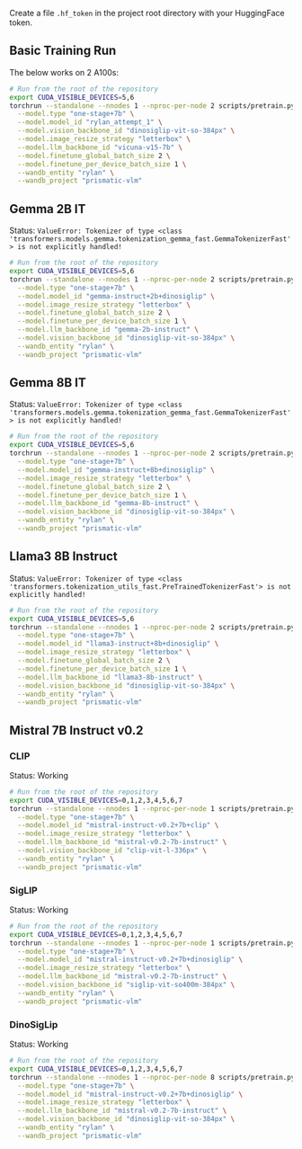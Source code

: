 Create a file `.hf_token` in the project root directory with your HuggingFace token.


## Basic Training Run

The below works on 2 A100s:

```bash
# Run from the root of the repository
export CUDA_VISIBLE_DEVICES=5,6
torchrun --standalone --nnodes 1 --nproc-per-node 2 scripts/pretrain.py \
  --model.type "one-stage+7b" \
  --model.model_id "rylan_attempt_1" \
  --model.vision_backbone_id "dinosiglip-vit-so-384px" \
  --model.image_resize_strategy "letterbox" \
  --model.llm_backbone_id "vicuna-v15-7b" \
  --model.finetune_global_batch_size 2 \
  --model.finetune_per_device_batch_size 1 \
  --wandb_entity "rylan" \
  --wandb_project "prismatic-vlm"
```


## Gemma 2B IT

Status: `ValueError: Tokenizer of type <class 'transformers.models.gemma.tokenization_gemma_fast.GemmaTokenizerFast'> is not explicitly handled!`

```bash
# Run from the root of the repository
export CUDA_VISIBLE_DEVICES=5,6
torchrun --standalone --nnodes 1 --nproc-per-node 2 scripts/pretrain.py \
  --model.type "one-stage+7b" \
  --model.model_id "gemma-instruct+2b+dinosiglip" \
  --model.image_resize_strategy "letterbox" \
  --model.finetune_global_batch_size 2 \
  --model.finetune_per_device_batch_size 1 \
  --model.llm_backbone_id "gemma-2b-instruct" \
  --model.vision_backbone_id "dinosiglip-vit-so-384px" \
  --wandb_entity "rylan" \
  --wandb_project "prismatic-vlm"
```


## Gemma 8B IT

Status: `ValueError: Tokenizer of type <class 'transformers.models.gemma.tokenization_gemma_fast.GemmaTokenizerFast'> is not explicitly handled!`

```bash
# Run from the root of the repository
export CUDA_VISIBLE_DEVICES=5,6
torchrun --standalone --nnodes 1 --nproc-per-node 2 scripts/pretrain.py \
  --model.type "one-stage+7b" \
  --model.model_id "gemma-instruct+8b+dinosiglip" \
  --model.image_resize_strategy "letterbox" \
  --model.finetune_global_batch_size 2 \
  --model.finetune_per_device_batch_size 1 \
  --model.llm_backbone_id "gemma-8b-instruct" \
  --model.vision_backbone_id "dinosiglip-vit-so-384px" \
  --wandb_entity "rylan" \
  --wandb_project "prismatic-vlm"
```


## Llama3 8B Instruct

Status: `ValueError: Tokenizer of type <class 'transformers.tokenization_utils_fast.PreTrainedTokenizerFast'> is not explicitly handled!`

```bash
# Run from the root of the repository
export CUDA_VISIBLE_DEVICES=5,6
torchrun --standalone --nnodes 1 --nproc-per-node 2 scripts/pretrain.py \
  --model.type "one-stage+7b" \
  --model.model_id "llama3-instruct+8b+dinosiglip" \
  --model.image_resize_strategy "letterbox" \
  --model.finetune_global_batch_size 2 \
  --model.finetune_per_device_batch_size 1 \
  --model.llm_backbone_id "llama3-8b-instruct" \
  --model.vision_backbone_id "dinosiglip-vit-so-384px" \
  --wandb_entity "rylan" \
  --wandb_project "prismatic-vlm"
```



## Mistral 7B Instruct v0.2

### CLIP

Status: Working

```bash
# Run from the root of the repository
export CUDA_VISIBLE_DEVICES=0,1,2,3,4,5,6,7
torchrun --standalone --nnodes 1 --nproc-per-node 1 scripts/pretrain.py \
  --model.type "one-stage+7b" \
  --model.model_id "mistral-instruct-v0.2+7b+clip" \
  --model.image_resize_strategy "letterbox" \
  --model.llm_backbone_id "mistral-v0.2-7b-instruct" \
  --model.vision_backbone_id "clip-vit-l-336px" \
  --wandb_entity "rylan" \
  --wandb_project "prismatic-vlm"
```

### SigLIP

Status: Working

```bash
# Run from the root of the repository
export CUDA_VISIBLE_DEVICES=0,1,2,3,4,5,6,7
torchrun --standalone --nnodes 1 --nproc-per-node 1 scripts/pretrain.py \
  --model.type "one-stage+7b" \
  --model.model_id "mistral-instruct-v0.2+7b+dinosiglip" \
  --model.image_resize_strategy "letterbox" \
  --model.llm_backbone_id "mistral-v0.2-7b-instruct" \
  --model.vision_backbone_id "siglip-vit-so400m-384px" \
  --wandb_entity "rylan" \
  --wandb_project "prismatic-vlm"
```


### DinoSigLip

Status: Working

```bash
# Run from the root of the repository
export CUDA_VISIBLE_DEVICES=0,1,2,3,4,5,6,7
torchrun --standalone --nnodes 1 --nproc-per-node 8 scripts/pretrain.py \
  --model.type "one-stage+7b" \
  --model.model_id "mistral-instruct-v0.2+7b+dinosiglip" \
  --model.image_resize_strategy "letterbox" \
  --model.llm_backbone_id "mistral-v0.2-7b-instruct" \
  --model.vision_backbone_id "dinosiglip-vit-so-384px" \
  --wandb_entity "rylan" \
  --wandb_project "prismatic-vlm"
```
